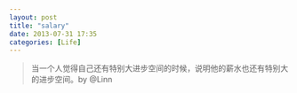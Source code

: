 ```yaml
---
layout: post
title: "salary"
date: 2013-07-31 17:35
categories: [Life]
---
```


> 当一个人觉得自己还有特别大进步空间的时候，说明他的薪水也还有特别大的进步空间。by @Linn
